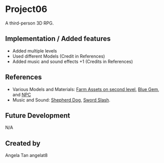 # Project06
A third-person 3D RPG.

## Implementation / Added features

 * Added multiple levels 
 * Used different Models (Credit in References)
 * Added music and sound effects +1 (Credits in References)

## References
 * Various Models and Materials: [Farm Assets on second level](https://assetstore.unity.com/packages/3d/environments/birches-and-farm-retro-low-poly-290424), [Blue Gem](https://assetstore.unity.com/packages/3d/props/low-poly-gems-245515), and [NPC](https://assetstore.unity.com/packages/3d/characters/humanoids/fantasy/stylized-npc-peasant-nolant-demo-252440)
 * Music and Sound: [Shepherd Dog](https://opengameart.org/content/shepherd-dog-day-13), [Sword Slash](https://pixabay.com/sound-effects/sword-sound-260274/).


## Future Development

N/A

## Created by 
Angela Tan
angelat8
